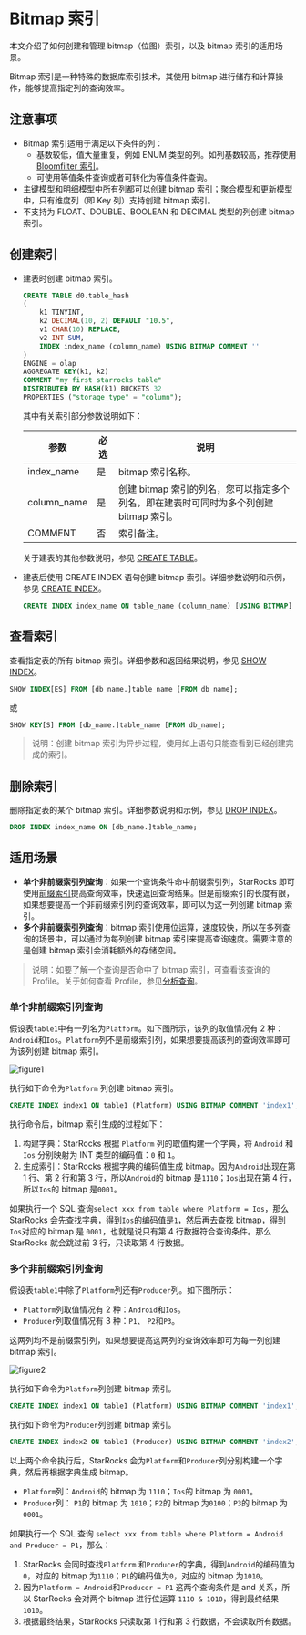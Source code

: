 # Bitmap 索引

本文介绍了如何创建和管理 bitmap（位图）索引，以及 bitmap 索引的适用场景。

Bitmap 索引是一种特殊的数据库索引技术，其使用 bitmap 进行储存和计算操作，能够提高指定列的查询效率。

## 注意事项

- Bitmap 索引适用于满足以下条件的列：
  - 基数较低，值大量重复，例如 ENUM 类型的列。如列基数较高，推荐使用 [Bloomfilter 索引](/using_starrocks/Bloomfilter_index.md)。
  - 可使用等值条件查询或者可转化为等值条件查询。
- 主键模型和明细模型中所有列都可以创建 bitmap 索引；聚合模型和更新模型中，只有维度列（即 Key 列）支持创建 bitmap 索引。
- 不支持为 FLOAT、DOUBLE、BOOLEAN 和 DECIMAL 类型的列创建 bitmap 索引。

## 创建索引

- 建表时创建 bitmap 索引。

    ```SQL
    CREATE TABLE d0.table_hash
    (
        k1 TINYINT,
        k2 DECIMAL(10, 2) DEFAULT "10.5",
        v1 CHAR(10) REPLACE,
        v2 INT SUM,
        INDEX index_name (column_name) USING BITMAP COMMENT ''
    )
    ENGINE = olap
    AGGREGATE KEY(k1, k2)
    COMMENT "my first starrocks table"
    DISTRIBUTED BY HASH(k1) BUCKETS 32
    PROPERTIES ("storage_type" = "column");
    ```

    其中有关索引部分参数说明如下：

    | **参数**    | **必选** | **说明**                                                     |
    | ----------- | -------- | ------------------------------------------------------------ |
    | index_name  | 是       | bitmap 索引名称。                                            |
    | column_name | 是       | 创建 bitmap 索引的列名，您可以指定多个列名，即在建表时可同时为多个列创建 bitmap 索引。 |
    | COMMENT  | 否       | 索引备注。                                                   |

    关于建表的其他参数说明，参见 [CREATE TABLE](/sql-reference/sql-statements/data-definition/CREATE%20TABLE.md)。

- 建表后使用 CREATE INDEX 语句创建 bitmap 索引。详细参数说明和示例，参见 [CREATE INDEX](/sql-reference/sql-statements/data-definition/CREATE%20INDEX.md)。

    ```SQL
    CREATE INDEX index_name ON table_name (column_name) [USING BITMAP] [COMMENT ''];
    ```

## 查看索引

查看指定表的所有 bitmap 索引。详细参数和返回结果说明，参见 [SHOW INDEX](/sql-reference/sql-statements/Administration/SHOW%20INDEX.md)。

```SQL
SHOW INDEX[ES] FROM [db_name.]table_name [FROM db_name];
```

或

```SQL
SHOW KEY[S] FROM [db_name.]table_name [FROM db_name];
```

> 说明：创建 bitmap 索引为异步过程，使用如上语句只能查看到已经创建完成的索引。

## 删除索引

删除指定表的某个 bitmap 索引。详细参数说明和示例，参见 [DROP INDEX](/sql-reference/sql-statements/data-definition/DROP%20INDEX.md)。

```SQL
DROP INDEX index_name ON [db_name.]table_name;
```

## 适用场景

- **单个非前缀索引列查询**：如果一个查询条件命中前缀索引列，StarRocks 即可使用[前缀索引](/table_design/Sort_key.md)提高查询效率，快速返回查询结果。但是前缀索引的长度有限，如果想要提高一个非前缀索引列的查询效率，即可以为这一列创建 bitmap 索引。
- **多个非前缀索引列查询**：bitmap 索引使用位运算，速度较快，所以在多列查询的场景中，可以通过为每列创建 bitmap 索引来提高查询速度。需要注意的是创建 bitmap 索引会消耗额外的存储空间。

> 说明：如要了解一个查询是否命中了 bitmap 索引，可查看该查询的 Profile。关于如何查看 Profile，参见[分析查询](/administration/Query_planning.md)。

### **单个非前缀索引列查询**

假设表`table1`中有一列名为`Platform`。如下图所示，该列的取值情况有 2 种：`Android`和`Ios`。`Platform`列不是前缀索引列，如果想要提高该列的查询效率即可为该列创建 bitmap 索引。

![figure1](/assets/3.6.1-2.png)

执行如下命令为`Platform` 列创建 bitmap 索引。

```SQL
CREATE INDEX index1 ON table1 (Platform) USING BITMAP COMMENT 'index1';
```

执行命令后，bitmap 索引生成的过程如下：

1. 构建字典：StarRocks 根据 `Platform` 列的取值构建一个字典，将 `Android` 和 `Ios` 分别映射为 INT 类型的编码值：`0` 和 `1`。
2. 生成索引：StarRocks 根据字典的编码值生成 bitmap。因为`Android`出现在第 1 行、第 2 行和第 3 行，所以`Android`的 bitmap 是`1110`；`Ios`出现在第 4 行，所以`Ios`的 bitmap 是`0001`。

如果执行一个 SQL 查询`select xxx from table where Platform = Ios`，那么 StarRocks 会先查找字典，得到`Ios`的编码值是`1`，然后再去查找 bitmap，得到`Ios`对应的 bitmap 是 `0001`，也就是说只有第 4 行数据符合查询条件。那么 StarRocks 就会跳过前 3 行，只读取第 4 行数据。

### **多个非前缀索引列查询**

假设表`table1`中除了`Platform`列还有`Producer`列。如下图所示：

- `Platform`列取值情况有 2 种：`Android`和`Ios`。
- `Producer`列取值情况有 3 种：`P1`、 `P2`和`P3`。

这两列均不是前缀索引列，如果想要提高这两列的查询效率即可为每一列创建 bitmap 索引。

![figure2](/assets/3.6.1-3.png)

执行如下命令为`Platform`列创建 bitmap 索引。

```SQL
CREATE INDEX index1 ON table1 (Platform) USING BITMAP COMMENT 'index1';
```

执行如下命令为`Producer`列创建 bitmap 索引。

```SQL
CREATE INDEX index2 ON table1 (Producer) USING BITMAP COMMENT 'index2';
```

以上两个命令执行后，StarRocks 会为`Platform`和`Producer`列分别构建一个字典，然后再根据字典生成 bitmap。

- `Platform`列：`Android`的 bitmap 为 `1110`；`Ios`的 bitmap 为 `0001`。
- `Producer`列： `P1`的 bitmap 为 `1010`；`P2`的 bitmap 为`0100`；`P3`的 bitmap 为 `0001`。

如果执行一个 SQL 查询 `select xxx from table where Platform = Android and Producer = P1`，那么：

1. StarRocks 会同时查找`Platform` 和`Producer`的字典，得到`Android`的编码值为`0`，对应的 bitmap 为`1110`；`P1`的编码值为`0`，对应的 bitmap 为`1010`。
2. 因为`Platform = Android`和`Producer = P1` 这两个查询条件是 and 关系，所以 StarRocks 会对两个 bitmap 进行位运算 `1110 & 1010`，得到最终结果`1010`。
3. 根据最终结果，StarRocks 只读取第 1 行和第 3 行数据，不会读取所有数据。
